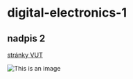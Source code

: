 # digital-electronics-1
## nadpis 2
[stránky VUT](https://www.vut.cz)

![This is an image](https://myoctocat.com/assets/images/base-octocat.svg)
